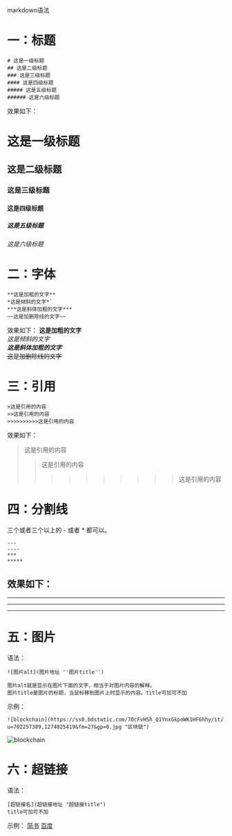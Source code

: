 markdown语法

# 一：标题
```
# 这是一级标题
## 这是二级标题
### 这是三级标题
#### 这是四级标题
##### 这是五级标题
###### 这是六级标题
```
效果如下：
# 这是一级标题
## 这是二级标题
### 这是三级标题
#### 这是四级标题
##### 这是五级标题
###### 这是六级标题

# 二：字体
```
**这是加粗的文字**
*这是倾斜的文字*`
***这是斜体加粗的文字***
~~这是加删除线的文字~~
```
效果如下：
**这是加粗的文字** <br/>
*这是倾斜的文字* <br/>
***这是斜体加粗的文字*** <br/>
~~这是加删除线的文字~~ <br/>

# 三：引用
```
>这是引用的内容
>>这是引用的内容
>>>>>>>>>>这是引用的内容
```
效果如下：
>这是引用的内容
>>这是引用的内容
>>>>>>>>>>这是引用的内容

# 四：分割线
三个或者三个以上的 - 或者 * 都可以。
```
---
----
***
*****
```
效果如下：
---
----
***
*****

# 五：图片
语法：
```
![图片alt](图片地址 ''图片title'')

图片alt就是显示在图片下面的文字，相当于对图片内容的解释。
图片title是图片的标题，当鼠标移到图片上时显示的内容。title可加可不加
```
示例：
```
![blockchain](https://ss0.bdstatic.com/70cFvHSh_Q1YnxGkpoWK1HF6hhy/it/
u=702257389,1274025419&fm=27&gp=0.jpg "区块链")
```

![blockchain](https://b-ssl.duitang.com/uploads/item/201509/30/20150930142149_wAdk5.jpeg "区块链")

# 六：超链接
语法：
```
[超链接名](超链接地址 "超链接title")
title可加可不加
```
示例：
[简书](http://jianshu.com)
[百度](http://baidu.com)
